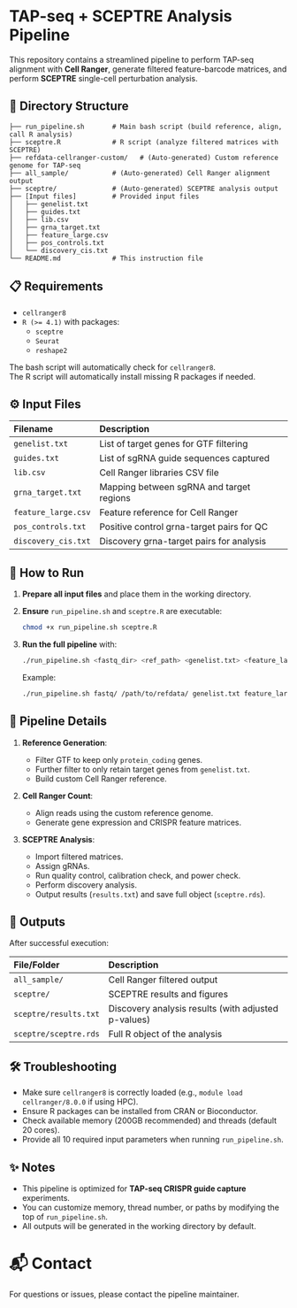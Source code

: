 
# TAP-seq + SCEPTRE Analysis Pipeline

This repository contains a streamlined pipeline to perform TAP-seq alignment with **Cell Ranger**, generate filtered feature-barcode matrices, and perform **SCEPTRE** single-cell perturbation analysis.

## 📁 Directory Structure

```
├── run_pipeline.sh       # Main bash script (build reference, align, call R analysis)
├── sceptre.R             # R script (analyze filtered matrices with SCEPTRE)
├── refdata-cellranger-custom/   # (Auto-generated) Custom reference genome for TAP-seq
├── all_sample/           # (Auto-generated) Cell Ranger alignment output
├── sceptre/              # (Auto-generated) SCEPTRE analysis output
├── [Input files]         # Provided input files
│   ├── genelist.txt
│   ├── guides.txt
│   ├── lib.csv
│   ├── grna_target.txt
│   ├── feature_large.csv
│   ├── pos_controls.txt
│   └── discovery_cis.txt
└── README.md             # This instruction file
```

## 📋 Requirements

- `cellranger8`
- `R (>= 4.1)` with packages:
  - `sceptre`
  - `Seurat`
  - `reshape2`

The bash script will automatically check for `cellranger8`.  
The R script will automatically install missing R packages if needed.

## ⚙️ Input Files

| Filename | Description |
| :--- | :--- |
| `genelist.txt` | List of target genes for GTF filtering |
| `guides.txt` | List of sgRNA guide sequences captured |
| `lib.csv` | Cell Ranger libraries CSV file |
| `grna_target.txt` | Mapping between sgRNA and target regions |
| `feature_large.csv` | Feature reference for Cell Ranger |
| `pos_controls.txt` | Positive control grna-target pairs for QC |
| `discovery_cis.txt` | Discovery grna-target pairs for analysis |

## 🚀 How to Run

1. **Prepare all input files** and place them in the working directory.
2. **Ensure** `run_pipeline.sh` and `sceptre.R` are executable:
   ```bash
   chmod +x run_pipeline.sh sceptre.R
   ```
3. **Run the full pipeline** with:
   ```bash
   ./run_pipeline.sh <fastq_dir> <ref_path> <genelist.txt> <feature_large.csv> <lib.csv> <guides.txt> <covariate_file> <grna_target.txt> <pos_controls.txt> <discovery_cis.txt>
   ```

   Example:
   ```bash
   ./run_pipeline.sh fastq/ /path/to/refdata/ genelist.txt feature_large.csv lib.csv guides.txt covariate.tsv grna_target.txt pos_controls.txt discovery_cis.txt
   ```

## 🔎 Pipeline Details

1. **Reference Generation**:
   - Filter GTF to keep only `protein_coding` genes.
   - Further filter to only retain target genes from `genelist.txt`.
   - Build custom Cell Ranger reference.

2. **Cell Ranger Count**:
   - Align reads using the custom reference genome.
   - Generate gene expression and CRISPR feature matrices.

3. **SCEPTRE Analysis**:
   - Import filtered matrices.
   - Assign gRNAs.
   - Run quality control, calibration check, and power check.
   - Perform discovery analysis.
   - Output results (`results.txt`) and save full object (`sceptre.rds`).

## 📄 Outputs

After successful execution:

| File/Folder | Description |
| :--- | :--- |
| `all_sample/` | Cell Ranger filtered output |
| `sceptre/` | SCEPTRE results and figures |
| `sceptre/results.txt` | Discovery analysis results (with adjusted p-values) |
| `sceptre/sceptre.rds` | Full R object of the analysis |

## 🛠️ Troubleshooting

- Make sure `cellranger8` is correctly loaded (e.g., `module load cellranger/8.0.0` if using HPC).
- Ensure R packages can be installed from CRAN or Bioconductor.
- Check available memory (200GB recommended) and threads (default 20 cores).
- Provide all 10 required input parameters when running `run_pipeline.sh`.

## ✨ Notes

- This pipeline is optimized for **TAP-seq CRISPR guide capture** experiments.
- You can customize memory, thread number, or paths by modifying the top of `run_pipeline.sh`.
- All outputs will be generated in the working directory by default.

# 📬 Contact

For questions or issues, please contact the pipeline maintainer.
